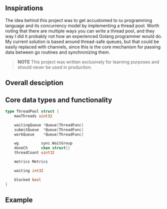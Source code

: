 ## Inspirations
The idea behind this project was to get accustomed to `Go` programming language and its concurrency model
by implementing a thread pool. Worth noting that there are multiple ways you can write a thread pool, 
and they way I did it probably not how an experienced Golang programmer would do. 
My current solution is based around thread-safe queues, but that could be easily replaced with channels, 
since this is the core mechanism for passing data between go routines and synchronizing them.

> **NOTE** This project was written exclusively for learning purposes and should never be used in production. 

## Overall desciption

## Core data types and functionality

```go
type ThreadPool struct {
	maxThreads uint32

	waitingQueue *Queue[ThreadFunc]
	submitQueue  *Queue[ThreadFunc]
	workQueue    *Queue[ThreadFunc]

	wg          sync.WaitGroup
	doneCh      chan struct{}
	threadCount uint32

	metrics Metrics

	waiting int32

	blocked bool
}
```

## Example

